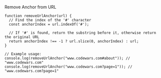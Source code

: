 Remove Anchor from URL

    function removeUrlAnchor(url) {
      // Find the index of the '#' character
      const anchorIndex = url.indexOf('#');
      
      // If '#' is found, return the substring before it, otherwise return the original URL
      return anchorIndex !== -1 ? url.slice(0, anchorIndex) : url;
    }
    
    // Example usage:
    console.log(removeUrlAnchor("www.codewars.com#about")); // "www.codewars.com"
    console.log(removeUrlAnchor("www.codewars.com?page=1")); // "www.codewars.com?page=1"
